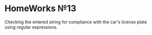 # HomeWorks №13
Checking the entered string for compliance with the car's license plate using regular expressions.
